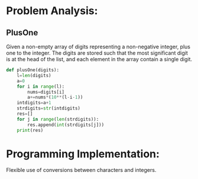 Problem Analysis:
=========
PlusOne
-------
Given a non-empty array of digits representing a non-negative integer, plus one to the integer.
The digits are stored such that the most significant digit is at the head of the list, and each element in the array contain a single digit.

```python
def plusOne(digits):
    l=len(digits)
    a=0
    for i in range(l):
        nums=digits[i]
        a+=nums*(10**(l-i-1))
    intdigits=a+1
    strdigits=str(intdigits)
    res=[]
    for j in range(len(strdigits)):
        res.append(int(strdigits[j]))
    print(res)
```
Programming Implementation:
===========
Flexible use of conversions between characters and integers.

